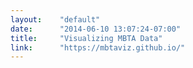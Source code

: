 ```yaml
---
layout:    "default"
date:      "2014-06-10 13:07:24-07:00"
title:     "Visualizing MBTA Data"
link:      "https://mbtaviz.github.io/"
---
```

